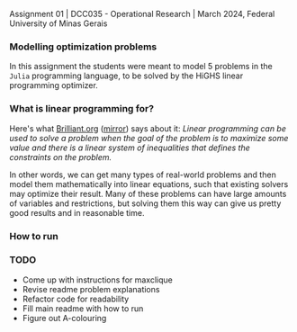 Assignment 01 | DCC035 - Operational Research | March 2024, Federal University of Minas Gerais

### Modelling optimization problems
In this assignment the students were meant to model 5 problems in the `Julia` programming language, to be solved by the HiGHS linear programming optimizer.

### What is linear programming for?
Here's what [Brilliant.org](https://brilliant.org/wiki/linear-programming/) ([mirror](https://web.archive.org/web/20240602224450/https://brilliant.org/wiki/linear-programming/)) says about it: *Linear programming can be used to solve a problem when the goal of the problem is to maximize some value and there is a linear system of inequalities that defines the constraints on the problem.*

In other words, we can get many types of real-world problems and then model them mathematically into linear equations, such that existing solvers may optimize their result. Many of these problems can have large amounts of variables and restrictions, but solving them this way can give us pretty good results and in reasonable time.

### How to run

### TODO
- Come up with instructions for maxclique
- Revise readme problem explanations
- Refactor code for readability
- Fill main readme with how to run
- Figure out A-colouring